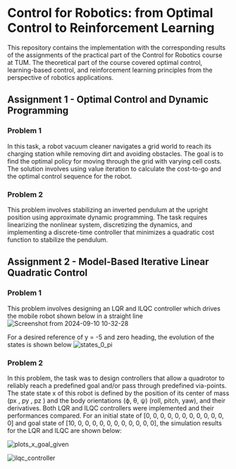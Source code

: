 # Control for Robotics: from Optimal Control to Reinforcement Learning 

This repository contains the implementation with the corresponding results of the assignments of the practical part of the Control for Robotics course at TUM. The theoretical part of the course covered optimal control, learning-based control, and reinforcement learning principles from the perspective of robotics applications.

## Assignment 1 - Optimal Control and Dynamic Programming

### Problem 1
In this task, a robot vacuum cleaner navigates a grid world to reach its charging station while removing dirt and avoiding obstacles. The goal is to find the optimal policy for moving through the grid with varying cell costs. The solution involves using value iteration to calculate the cost-to-go and the optimal control sequence for the robot.

### Problem 2
This problem involves stabilizing an inverted pendulum at the upright position using approximate dynamic programming. The task requires linearizing the nonlinear system, discretizing the dynamics, and implementing a discrete-time controller that minimizes a quadratic cost function to stabilize the pendulum.

## Assignment 2 - Model-Based Iterative Linear Quadratic Control

### Problem 1 
This problem involves designing an LQR and ILQC controller which drives the mobile robot shown below in a straight line  
![Screenshot from 2024-09-10 10-32-28](https://github.com/user-attachments/assets/c2458f74-54ba-4683-8528-72de3892b55b)

For a desired reference of y = -5 and zero heading, the evolution of the states is shown below
![states_0_pi](https://github.com/user-attachments/assets/fe2a84c1-c8a3-4000-a85a-f7824fb923d6)


### Problem 2
In this problem, the task was to design controllers that allow a quadrotor to reliably reach a predefined goal and/or pass through predefined via-points. The state
state x of this robot is defined by the position of its center of mass (px , py , pz ) and the body orientations
(ϕ, θ, ψ) (roll, pitch, yaw), and their derivatives.
Both LQR and ILQC controllers were implemented and their performances compared. 
For an initial state of [0, 0, 0, 0, 0, 0, 0, 0, 0, 0, 0, 0] and goal state of [10, 0, 0, 0, 0, 0, 0, 0, 0, 0, 0, 0], the simulation results for the LQR and ILQC are shown below:

![plots_x_goal_given](https://github.com/user-attachments/assets/46193c7a-9b08-4bf2-ba23-a397ed6b8853)

![ilqc_controller](https://github.com/user-attachments/assets/e2cbcf7d-051d-4737-a3b9-a7a0e0a11c3d)


